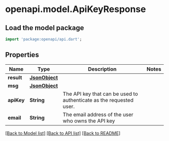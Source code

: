 # openapi.model.ApiKeyResponse

## Load the model package
```dart
import 'package:openapi/api.dart';
```

## Properties
Name | Type | Description | Notes
------------ | ------------- | ------------- | -------------
**result** | [**JsonObject**](.md) |  | 
**msg** | [**JsonObject**](.md) |  | 
**apiKey** | **String** | The API key that can be used to authenticate as the requested user.  | 
**email** | **String** | The email address of the user who owns the API key  | 

[[Back to Model list]](../README.md#documentation-for-models) [[Back to API list]](../README.md#documentation-for-api-endpoints) [[Back to README]](../README.md)


